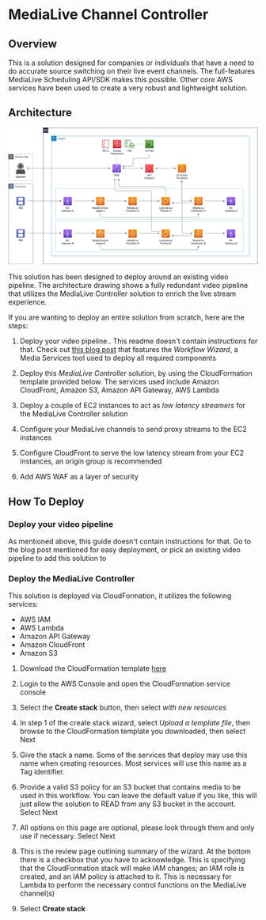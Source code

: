 # MediaLive Channel Controller

## Overview

This is a solution designed for companies or individuals that have a need to do accurate source switching on their live event channels. The full-features MediaLive Scheduling API/SDK makes this possible. Other core AWS services have been used to create a very robust and lightweight solution.

## Architecture

![](images/workflow-with-lowlatency-preview-arc.png?width=60pc&classes=border,shadow)

This solution has been designed to deploy around an existing video pipeline. The architecture drawing shows a fully redundant video pipeline that utilizes the MediaLive Controller solution to enrich the live stream experience.

If you are wanting to deploy an entire solution from scratch, here are the steps:

1. Deploy your video pipeline.. This readme doesn't contain instructions for that. Check out [this blog post](https://aws.amazon.com/blogs/media/awse-quickly-creat-live-streaming-channel-aws-elemental-medialive-workflow-wizard/) that features the *Workflow Wizard*, a Media Services tool used to deploy all required components

2. Deploy this *MediaLive Controller* solution, by using the CloudFormation template provided below. The services used include Amazon CloudFront, Amazon S3, Amazon API Gateway, AWS Lambda

3. Deploy a couple of EC2 instances to act as *low latency streamers* for the MediaLive Controller solution

4. Configure your MediaLive channels to send proxy streams to the EC2 instances

5. Configure CloudFront to serve the low latency stream from your EC2 instances, an origin group is recommended

6. Add AWS WAF as a layer of security

## How To Deploy
### Deploy your video pipeline
As mentioned above, this guide doesn't contain instructions for that. Go to the blog post mentioned for easy deployment, or pick an existing video pipeline to add this solution to

### Deploy the MediaLive Controller
This solution is deployed via CloudFormation, it utilizes the following services:
- AWS IAM
- AWS Lambda
- Amazon API Gateway
- Amazon CloudFront
- Amazon S3

1. Download the CloudFormation template [here](./medialive_multi_channel_controller.yaml)

2. Login to the AWS Console and open the CloudFormation service console

3. Select the **Create stack** button, then select *with new resources*

4. In step 1 of the create stack wizard, select *Upload a template file*, then browse to the CloudFormation template you downloaded, then select Next

5. Give the stack a name. Some of the services that deploy may use this name when creating resources. Most services will use this name as a Tag identifier.

6. Provide a valid S3 policy for an S3 bucket that contains media to be used in this workflow. You can leave the default value if you like, this will just allow the solution to READ from any S3 bucket in the account. Select Next

7. All options on this page are optional, please look through them and only use if necessary. Select Next

8. This is the review page outlining summary of the wizard. At the bottom there is a checkbox that you have to acknowledge. This is specifying that the CloudFormation stack will make IAM changes; an IAM role is created, and an IAM policy is attached to it. This is necessary for Lambda to perform the necessary control functions on the MediaLive channel(s)

9. Select **Create stack**


